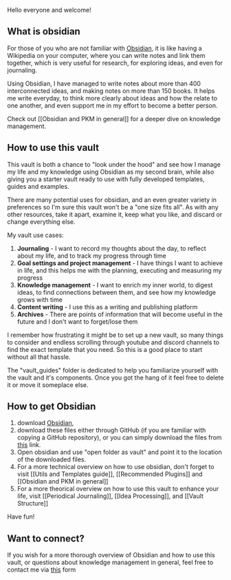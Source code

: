 Hello everyone and welcome!

## What is obsidian

For those of you who are not familiar with [Obsidian](https://obsidian.md/), it is like having a Wikipedia on your computer, where you can write notes and link them together, which is very useful for research, for exploring ideas, and even for journaling.

Using Obsidian, I have managed to write notes about more than 400 interconnected ideas, and making notes on more than 150 books. It helps me write everyday, to think more clearly about ideas and how the relate to one another, and even support me in my effort to become a better person.

Check out [[Obsidian and PKM in general]] for a deeper dive on knowledge management.
## How to use this vault

This vault is both a chance to "look under the hood" and see how I manage my life and my knowledge using Obsidian as my second brain, while also giving you a starter vault ready to use with fully developed templates, guides and examples.

There are many potential uses for obsidian, and an even greater variety in preferences so I'm sure this vault won't be a "one size fits all". As with any other resources, take it apart, examine it, keep what you like, and discard or change everything else.

My vault use cases:
1. **Journaling** - I want to record my thoughts about the day, to reflect about my life, and to track my progress through time
2. **Goal settings and project management** - I have things I want to achieve in life, and this helps me with the planning, executing and measuring my progress
3. **Knowledge management** - I want to enrich my inner world, to digest ideas, to find connections between them, and see how my knowledge grows with time
4. **Content writing** - I use this as a writing and publishing platform
5. **Archives** - There are points of information that will become useful in the future and I don't want to forget/lose them

I remember how frustrating it might be to set up a new vault, so many things to consider and endless scrolling through youtube and discord channels to find the exact template that you need. So this is a good place to start without all that hassle.

The "vault_guides" folder is dedicated to help you familiarize yourself with the vault and it's components. Once you got the hang of it feel free to delete it or move it someplace else. 

## How to get Obsidian

1. download [Obsidian](https://obsidian.md/download), 
2. download these files either through GitHub (if you are familiar with copying a GitHub repository), or you can simply download the files from [this](https://drive.google.com/drive/folders/1-hEO2Ny4Tl2UogssRVxVMHbZBz7H9dyO?usp=sharing) link.
3. Open obsidian and use "open folder as vault" and point it to the location of the downloaded files.
4. For a more technical overview on how to use obsidian, don't forget to visit [[Utils and Templates guide]], [[Recommended Plugins]] and [[Obsidian and PKM in general]]
5. For a more theorical overview on how to use this vault to enhance your life, visit [[Periodical Journaling]], [[Idea Processing]], and [[Vault Structure]]

Have fun!

## Want to connect?

If you wish for a more thorough overview of Obsidian and how to use this vault, or questions about knowledge management in general, feel free to contact me via [this](https://tinyurl.com/contact-idan) form